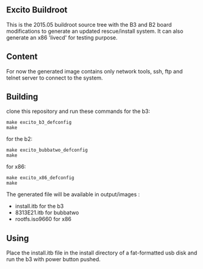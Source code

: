 ## Excito Buildroot

This is the 2015.05 buildroot source tree with the B3 and B2 board modifications to generate an updated rescue/install system. It can also generate an x86 'livecd' for testing purpose.

## Content

For now the generated image contains only network tools, ssh, ftp and telnet server to connect to the system.

## Building

clone this repository and run these commands for the b3:

```
make excito_b3_defconfig
make
```

for the b2:
```
make excito_bubbatwo_defconfig
make
```

for x86:
```
make excito_x86_defconfig
make
```

The generated file will be available in output/images :
 - install.itb for the b3
 - 8313E21.itb for bubbatwo
 - rootfs.iso9660 for x86

## Using

Place the install.itb file in the install directory of a fat-formatted usb disk and run the b3 with power button pushed.
